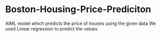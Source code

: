 # Boston-Housing-Price-Prediciton
AIML model which predicts the price of houses using the given data
We used Linear regression to predict the values
